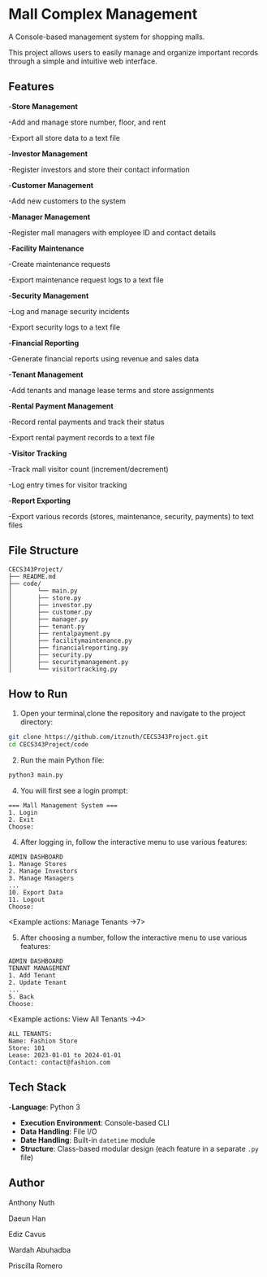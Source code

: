 # Mall Complex Management

A Console-based management system for shopping malls.

This project allows users to easily manage and organize important records through a simple and intuitive web interface.

## Features

-**Store Management**

  -Add and manage store number, floor, and rent

  -Export all store data to a text file

-**Investor Management**

  -Register investors and store their contact information

-**Customer Management**

  -Add new customers to the system

-**Manager Management**

  -Register mall managers with employee ID and contact details

-**Facility Maintenance**

  -Create maintenance requests

  -Export maintenance request logs to a text file

-**Security Management**

  -Log and manage security incidents

  -Export security logs to a text file

-**Financial Reporting**

  -Generate financial reports using revenue and sales data

-**Tenant Management**

  -Add tenants and manage lease terms and store assignments

-**Rental Payment Management**

  -Record rental payments and track their status 

  -Export rental payment records to a text file

-**Visitor Tracking**

  -Track mall visitor count (increment/decrement)

  -Log entry times for visitor tracking

-**Report Exporting**

  -Export various records (stores, maintenance, security, payments) to text files






## File Structure
```plaintext
CECS343Project/
├── README.md
├── code/
│       └── main.py
│       ├── store.py
│       ├── investor.py
│       ├── customer.py
│       ├── manager.py
│       ├── tenant.py
│       ├── rentalpayment.py
│       ├── facilitymaintenance.py
│       ├── financialreporting.py
│       ├── security.py
│       ├── securitymanagement.py
│       └── visitortracking.py
```


## How to Run
1. Open your terminal,clone the repository and navigate to the project directory:
```bash
git clone https://github.com/itznuth/CECS343Project.git
cd CECS343Project/code
```
2. Run the main Python file:
 ```bash
 python3 main.py
```
4. You will first see a login prompt:
```text
=== Mall Management System ===
1. Login
2. Exit
Choose: 
```

4. After logging in, follow the interactive menu to use various features:
```text
ADMIN DASHBOARD
1. Manage Stores
2. Manage Investors
3. Manage Managers
...
10. Export Data
11. Logout
Choose: 
```
<Example actions: Manage Tenants ->7>

5. After choosing a number, follow the interactive menu to use various features:
```text
ADMIN DASHBOARD
TENANT MANAGEMENT
1. Add Tenant
2. Update Tenant
...
5. Back
Choose: 
```

<Example actions: View All Tenants ->4>
```text
ALL TENANTS:
Name: Fashion Store
Store: 101
Lease: 2023-01-01 to 2024-01-01
Contact: contact@fashion.com
```




## Tech Stack
-**Language**: Python 3  
- **Execution Environment**: Console-based CLI  
- **Data Handling**: File I/O  
- **Date Handling**: Built-in `datetime` module  
- **Structure**: Class-based modular design (each feature in a separate `.py` file)

## Author
Anthony Nuth

Daeun Han

Ediz Cavus

Wardah Abuhadba

Priscilla Romero
